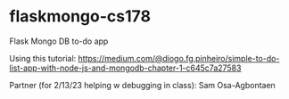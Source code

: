 # flaskmongo-cs178
Flask Mongo DB to-do app


Using this tutorial: https://medium.com/@diogo.fg.pinheiro/simple-to-do-list-app-with-node-js-and-mongodb-chapter-1-c645c7a27583

Partner (for 2/13/23 helping w debugging in class): Sam Osa-Agbontaen